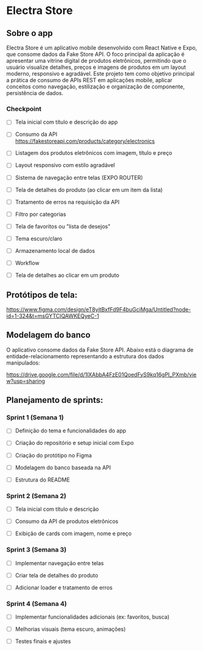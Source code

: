 # Electra Store

## Sobre o app
Electra Store é um aplicativo mobile desenvolvido com React Native e Expo, que consome dados da Fake Store API. O foco principal da aplicação é apresentar uma vitrine digital de produtos eletrônicos, permitindo que o usuário visualize detalhes, preços e imagens de produtos em um layout moderno, responsivo e agradável.
Este projeto tem como objetivo principal a prática de consumo de APIs REST em aplicações mobile, aplicar conceitos como navegação, estilização e organização de componente, persistência de dados. 

### Checkpoint

- [ ] Tela inicial com título e descrição do app

- [ ] Consumo da API https://fakestoreapi.com/products/category/electronics

- [ ] Listagem dos produtos eletrônicos com imagem, título e preço

- [ ] Layout responsivo com estilo agradável

- [ ] Sistema de navegação entre telas (EXPO ROUTER)

- [ ] Tela de detalhes do produto (ao clicar em um item da lista)

- [ ] Tratamento de erros na requisição da API

- [ ] Filtro por categorias

- [ ] Tela de favoritos ou "lista de desejos"

- [ ] Tema escuro/claro 

- [ ]  Armazenamento local de dados

- [ ] Workflow

- [ ] Tela de detalhes ao clicar em um produto
      

## Protótipos de tela: 

https://www.figma.com/design/eT8yitBxfFd9F4buGciMga/Untitled?node-id=1-324&t=msGYTCIQAWKEQyeC-1

## Modelagem do banco

O aplicativo consome dados da Fake Store API. Abaixo está o diagrama de entidade-relacionamento representando a estrutura dos dados manipulados:

https://drive.google.com/file/d/1lXAbbA4FzE01QoedFyS9kq16gPI_PXmb/view?usp=sharing

## Planejamento de sprints: 

### Sprint 1 (Semana 1)
- [ ] Definição do tema e funcionalidades do app

- [ ] Criação do repositório e setup inicial com Expo

- [ ] Criação do protótipo no Figma

- [ ] Modelagem do banco baseada na API

- [ ] Estrutura do README

### Sprint 2 (Semana 2)
- [ ] Tela inicial com título e descrição

- [ ] Consumo da API de produtos eletrônicos

- [ ] Exibição de cards com imagem, nome e preço

### Sprint 3 (Semana 3)
- [ ] Implementar navegação entre telas

- [ ] Criar tela de detalhes do produto

- [ ] Adicionar loader e tratamento de erros

### Sprint 4 (Semana 4)
- [ ] Implementar funcionalidades adicionais (ex: favoritos, busca)

- [ ] Melhorias visuais (tema escuro, animações)

- [ ] Testes finais e ajustes



